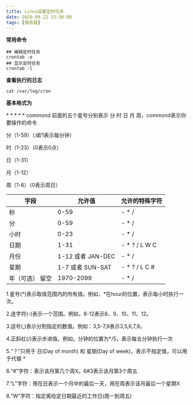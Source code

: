```yaml
---
title: Linux设置定时任务
date: 2020-09-22 15:30:08
tags: [服务器]
---
```


**常用命令**

```
## 编辑定时任务
crontab -e
## 显示定时任务
crontab -l
```

**查看执行的日志**

```
cat /var/log/cron
```

**基本格式为**

\* * * * * commond
前面的五个星号分别表示 分 时 日 月 周，commond表示你要操作的命令

分（1-59）（*或*/1表示每分钟）

时（1-23）（0表示0点）

日（1-31）

月（1-12）

周（1-6）（0表示周日）


| 字段            | 允许值            | 允许的特殊字符 |
| --------------- | ----------------- | -------------- |
| 秒              | 0-59              | - * /          |
| 分              | 0-59              | - * /          |
| 小时            | 0-23              | - * /          |
| 日期            | 1-31              | - * ? / L W C  |
| 月份            | 1-12 或者 JAN-DEC | - * /          |
| 星期            | 1-7 或者 SUN-SAT  | - * ? / L C #  |
| 年（可选） 留空 | 1970-2099         | - * /          |

1.星号(*)表示取值范围内的所有值。例如，*在hour的位置，表示每小时执行一次。

2.连字符(-)表示一个范围。例如，8-12表示8、9、10、11、12。

3.逗号(,)表示分割指定的数值。例如：3,5-7,9表示3,5,6,7,9。

4.正斜杠(/)表示步进值。例如，分钟的位置为*/5，表示每五分钟执行一次

5.“？”只用于 日(Day of month) 和 星期(Day of week)，表示不指定值，可以用于代替 *

6.“#”字符：表示该月第几个周X。6#3表示该月第3个周五

7.“L”字符：用在日表示一个月中的最后一天，用在周表示该月最后一个星期X

8.“W”字符：指定离给定日期最近的工作日(周一到周五)
